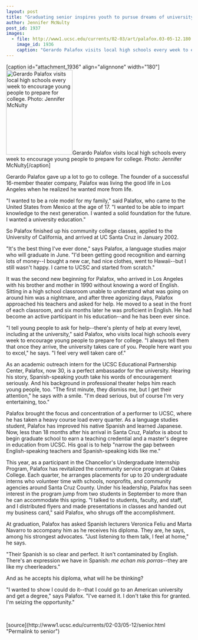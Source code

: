 ```yaml
---
layout: post
title: "Graduating senior inspires youth to pursue dreams of university education"
author: Jennifer McNulty
post_id: 1937
images:
  - file: http://www1.ucsc.edu/currents/02-03/art/palafox.03-05-12.180.jpg
    image_id: 1936
    caption: "Gerardo Palafox visits local high schools every week to encourage young people to prepare for college. Photo: Jennifer McNulty"
---
```


[caption id="attachment_1936" align="alignnone" width="180"]<a href="http://localhost/mysite/wp-content/uploads/2003/05/palafox.03-05-12.180.jpg"><img class="size-full wp-image-1936" src="http://localhost/mysite/wp-content/uploads/2003/05/palafox.03-05-12.180.jpg" alt="Gerardo Palafox visits local high schools every week to encourage young people to prepare for college. Photo: Jennifer McNulty" width="180" height="230" /></a>Gerardo Palafox visits local high schools every week to encourage young people to prepare for college. Photo: Jennifer McNulty[/caption]
<p>
  Gerardo Palafox gave up a lot to go to college. The founder of a successful 16-member theater company, Palafox was living the good life in Los Angeles when he realized he wanted more from life.
</p>
<p>
  "I wanted to be a role model for my family," said Palafox, who came to the United States from Mexico at the age of 17. "I wanted to be able to impart knowledge to the next generation. I wanted a solid foundation for the future. I wanted a university education."<br>
</p>
<p>
  So Palafox finished up his community college classes, applied to the University of California, and arrived at UC Santa Cruz in January 2002.<br>
</p>
<p>
  "It's the best thing I've ever done," says Palafox, a language studies major who will graduate in June. "I'd been getting good recognition and earning lots of money--I bought a new car, had nice clothes, went to Hawaii--but I still wasn't happy. I came to UCSC and started from scratch."<br>
</p>
<p>
  It was the second new beginning for Palafox, who arrived in Los Angeles with his brother and mother in 1990 without knowing a word of English. Sitting in a high school classroom unable to understand what was going on around him was a nightmare, and after three agonizing days, Palafox approached his teachers and asked for help. He moved to a seat in the front of each classroom, and six months later he was proficient in English. He had become an active participant in his education--and he has been ever since.<br>
</p>
<p>
  "I tell young people to ask for help--there's plenty of help at every level, including at the university," said Palafox, who visits local high schools every week to encourage young people to prepare for college. "I always tell them that once they arrive, the university takes care of you. People here want you to excel," he says. "I feel very well taken care of."<br>
</p>
<p>
  As an academic outreach intern for the UCSC Educational Partnership Center, Palafox, now 30, is a perfect ambassador for the university. Hearing his story, Spanish-speaking youth take his words of encouragement seriously. And his background in professional theater helps him reach young people, too. "The first minute, they dismiss me, but I get their attention," he says with a smile. "I'm dead serious, but of course I'm very entertaining, too."<br>
</p>
<p>
  Palafox brought the focus and concentration of a performer to UCSC, where he has taken a heavy course load every quarter. As a language studies student, Palafox has improved his native Spanish and learned Japanese. Now, less than 18 months after his arrival in Santa Cruz, Palafox is about to begin graduate school to earn a teaching credential and a master's degree in education from UCSC. His goal is to help "narrow the gap between English-speaking teachers and Spanish-speaking kids like me."<br>
</p>
<p>
  This year, as a participant in the Chancellor's Undergraduate Internship Program, Palafox has revitalized the community service program at Oakes College. Each quarter, he arranges placements for up to 20 undergraduate interns who volunteer time with schools, nonprofits, and community agencies around Santa Cruz County. Under his leadership, Palafox has seen interest in the program jump from two students in September to more than he can accommodate this spring. "I talked to students, faculty, and staff, and I distributed flyers and made presentations in classes and handed out my business card," said Palafox, who shrugs off the accomplishment.<br>
</p>
<p>
  At graduation, Palafox has asked Spanish lecturers Veronica Feliu and Marta Navarro to accompany him as he receives his diploma. They are, he says, among his strongest advocates. "Just listening to them talk, I feel at home," he says.
</p>
<p>
  "Their Spanish is so clear and perfect. It isn't contaminated by English. There's an expression we have in Spanish: <i>me echan mis porras--</i>they are like my cheerleaders."
</p>
<p>
  And as he accepts his diploma, what will he be thinking?<br>
</p>
<p>
  "I wanted to show I could do it--that I could go to an American university and get a degree," says Palafox. "I've earned it. I don't take this for granted. I'm seizing the opportunity."
</p>
<p>
  <br>

</p>
<p>

</p>
[source](http://www1.ucsc.edu/currents/02-03/05-12/senior.html "Permalink to senior")
